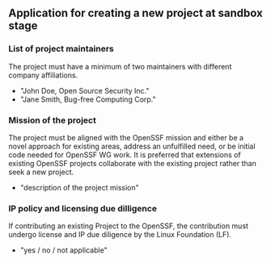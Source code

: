 ## Application for creating a new project at sandbox stage

### List of project maintainers
The project must have a minimum of two maintainers with different company affiliations.
  * "John Doe, Open Source Security Inc."
  * "Jane Smith, Bug-free Computing Corp."

### Mission of the project
The project must be aligned with the OpenSSF mission and either be a novel approach for existing areas, address an unfulfilled need, or be initial code needed for OpenSSF WG work. It is preferred that extensions of existing OpenSSF projects collaborate with the existing project rather than seek a new project.
  * "description of the project mission"

### IP policy and licensing due dilligence
If contributing an existing Project to the OpenSSF, the contribution must undergo license and IP due diligence by the Linux Foundation (LF).
  * "yes / no / not applicable"